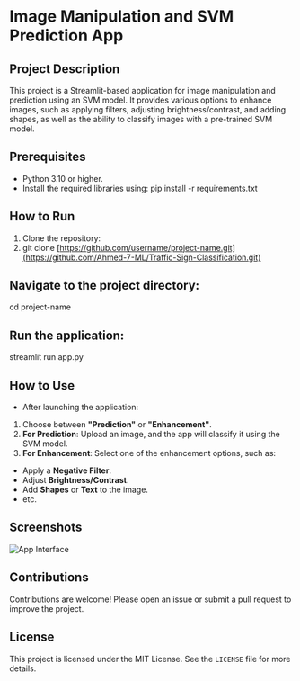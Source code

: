 # Image Manipulation and SVM Prediction App

## Project Description
This project is a Streamlit-based application for image manipulation and prediction using an SVM model. It provides various options to enhance images, such as applying filters, adjusting brightness/contrast, and adding shapes, as well as the ability to classify images with a pre-trained SVM model.

## Prerequisites
- Python 3.10 or higher.
- Install the required libraries using:
pip install -r requirements.txt

## How to Run
1. Clone the repository:
2. git clone [https://github.com/username/project-name.git](https://github.com/Ahmed-7-ML/Traffic-Sign-Classification.git)

## Navigate to the project directory:
cd project-name

## Run the application:
streamlit run app.py

## How to Use
- After launching the application:
1. Choose between **"Prediction"** or **"Enhancement"**.
2. **For Prediction**: Upload an image, and the app will classify it using the SVM model.
3. **For Enhancement**: Select one of the enhancement options, such as:
  - Apply a **Negative Filter**.
  - Adjust **Brightness/Contrast**.
  - Add **Shapes** or **Text** to the image.
  - etc.

## Screenshots
![App Interface](AppInterface.png)

## Contributions
Contributions are welcome! Please open an issue or submit a pull request to improve the project.

## License
This project is licensed under the MIT License. See the `LICENSE` file for more details.




